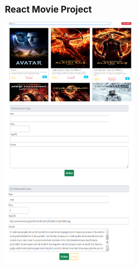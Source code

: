 # React Movie Project 
<img src="https://github.com/AysenurBalkan/React_Movie_Project/blob/main/React_movie1.PNG" width="80%" height="250px">
<img src="https://github.com/AysenurBalkan/React_Movie_Project/blob/main/React_movie2.PNG" width="80%" height="250px">
<img src="https://github.com/AysenurBalkan/React_Movie_Project/blob/main/React_movie3.PNG" width="80%" height="250px">
